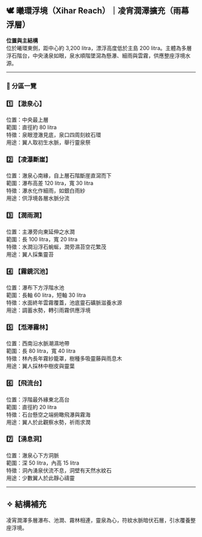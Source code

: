 
## 🕊️ 曦環浮境（Xihar Reach）｜凌宵潤澤擴充（雨幕浮層）

**位置與主結構**  
位於曦環東側，距中心約 3,200 litra，漂浮高度低於主島 200 litra。主體為多層浮石階台，中央湧泉如眼，泉水順階墜瀉為懸瀑、細雨與雲霧，供應整座浮境水源。

---

### 📌 分區一覽

### 1️⃣ 【澈泉心】  
位置：中央最上層  
範圍：直徑約 80 litra  
特徵：泉眼澄澈見底，泉口四周刻紋石環  
用途：翼人取初生水脈，舉行靈泉祭

### 2️⃣ 【凌瀑斷崖】  
位置：澈泉心南緣，自上層石階斷崖直瀉而下  
範圍：瀑布高差 120 litra，寬 30 litra  
特徵：瀑水化作細雨，如銀白雨紗  
用途：供浮境各層水脈分流

### 3️⃣ 【潤雨澗】  
位置：主瀑旁向東延伸之水澗  
範圍：長 100 litra，寬 20 litra  
特徵：水澗沿浮石蜿蜒，澗旁濕苔空花繁茂  
用途：翼人採集靈苔

### 4️⃣ 【霧鏡沉池】  
位置：瀑布下方浮階水池  
範圍：長軸 60 litra，短軸 30 litra  
特徵：水面終年雲霧覆蓋，池底靈石礦脈滋養水源  
用途：調蓄水勢，轉引雨霧供應浮境

### 5️⃣ 【湉澤霧林】  
位置：西南沿水脈潮濕地帶  
範圍：長 80 litra，寬 40 litra  
特徵：林內長年霧紗籠罩，樹種多吸靈藤與雨息木  
用途：翼人採林中樹皮與靈葉

### 6️⃣ 【飛流台】  
位置：浮階最外緣東北高台  
範圍：直徑約 20 litra  
特徵：石台懸空之端俯瞰飛瀑與霧海  
用途：翼人於此觀察水勢，祈雨求潤

### 7️⃣ 【湧息洞】  
位置：澈泉心下方洞脈  
範圍：深 50 litra，內高 15 litra  
特徵：洞內湧泉伏流不息，洞壁有天然水紋石  
用途：少數翼人於此靜心禱靈

---

## ✧ 結構補充

凌宵潤澤多層瀑布、池澗、霧林相連，靈泉為心，符紋水脈暗伏石層，引水覆養整座浮境。
